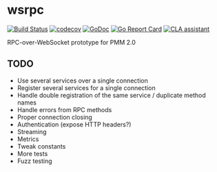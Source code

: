 # wsrpc

[![Build Status](https://travis-ci.org/Percona-Lab/wsrpc.svg)](https://travis-ci.org/Percona-Lab/wsrpc)
[![codecov](https://codecov.io/gh/Percona-Lab/wsrpc/branch/master/graph/badge.svg)](https://codecov.io/gh/Percona-Lab/wsrpc)
[![GoDoc](https://godoc.org/github.com/Percona-Lab/wsrpc?status.svg)](https://godoc.org/github.com/Percona-Lab/wsrpc)
[![Go Report Card](https://goreportcard.com/badge/github.com/Percona-Lab/wsrpc)](https://goreportcard.com/report/github.com/Percona-Lab/wsrpc)
[![CLA assistant](https://cla-assistant.io/readme/badge/Percona-Lab/wsrpc)](https://cla-assistant.io/Percona-Lab/wsrpc)

RPC-over-WebSocket prototype for PMM 2.0

## TODO

* Use several services over a single connection
* Register several services for a single connection
* Handle double registration of the same service / duplicate method names
* Handle errors from RPC methods
* Proper connection closing
* Authentication (expose HTTP headers?)
* Streaming
* Metrics
* Tweak constants
* More tests
* Fuzz testing
